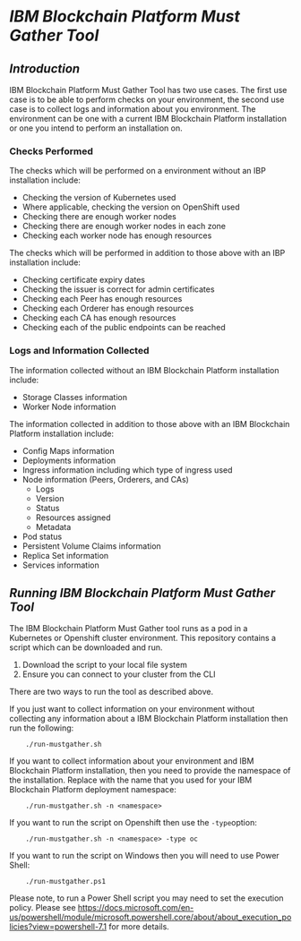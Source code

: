 # ***IBM Blockchain Platform Must Gather Tool***

## ***Introduction***

IBM Blockchain Platform Must Gather Tool has two use cases. The first use case is to be able to perform checks on your environment, the second use case is to collect logs and information about you environment. The environment can be one with a current IBM Blockchain Platform installation or one you intend to perform an installation on. 

### Checks Performed
The checks which will be performed on a environment without an IBP installation include:

- Checking the version of Kubernetes used
- Where applicable, checking the version on OpenShift used
- Checking there are enough worker nodes
- Checking there are enough worker nodes in each zone
- Checking each worker node has enough resources

The checks which will be performed in addition to those above with an IBP installation include:

- Checking certificate expiry dates
- Checking the issuer is correct for admin certificates
- Checking each Peer has enough resources
- Checking each Orderer has enough resources
- Checking each CA has enough resources
- Checking each of the public endpoints can be reached

### Logs and Information Collected
The information collected without an IBM Blockchain Platform installation include:

- Storage Classes information
- Worker Node information

The information collected in addition to those above with an IBM Blockchain Platform installation include: 

- Config Maps information
- Deployments information
- Ingress information including which type of ingress used
- Node information (Peers, Orderers, and CAs)
    - Logs
    - Version
    - Status
    - Resources assigned
    - Metadata   
- Pod status
- Persistent Volume Claims information
- Replica Set information
- Services information

## ***Running IBM Blockchain Platform Must Gather Tool***

The IBM Blockchain Platform Must Gather tool runs as a pod in a Kubernetes or Openshift cluster environment. This repository contains a script which can be downloaded and run.

1. Download the script to your local file system
2. Ensure you can connect to your cluster from the CLI

There are two ways to run the tool as described above. 

If you just want to collect information on your environment without collecting any information about a IBM Blockchain Platform installation then run the following:

```
    ./run-mustgather.sh
```

If you want to collect information about your environment and IBM Blockchain Platform installation, then you need to provide the namespace of the installation. Replace <namespace> with the name that you used for your IBM Blockchain Platform deployment namespace:

```
    ./run-mustgather.sh -n <namespace>
```

If you want to run the script on Openshift then use the `-type`option:

```
    ./run-mustgather.sh -n <namespace> -type oc
```

If you want to run the script on Windows then you will need to use Power Shell:

```
    ./run-mustgather.ps1
```

Please note, to run a Power Shell script you may need to set the execution policy. Please see https://docs.microsoft.com/en-us/powershell/module/microsoft.powershell.core/about/about_execution_policies?view=powershell-7.1 for more details.

